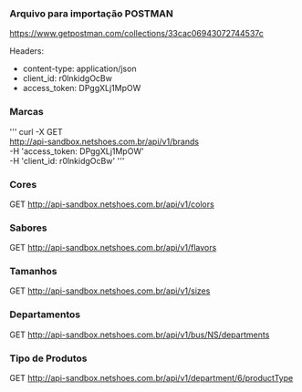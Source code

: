 ### Arquivo para importação POSTMAN
https://www.getpostman.com/collections/33cac06943072744537c

Headers:
* content-type: application/json
* client_id: r0lnkidgOcBw
* access_token: DPggXLj1MpOW

### Marcas
''' curl -X GET \
  http://api-sandbox.netshoes.com.br/api/v1/brands \
  -H 'access_token: DPggXLj1MpOW' \
  -H 'client_id: r0lnkidgOcBw'
'''

### Cores
GET http://api-sandbox.netshoes.com.br/api/v1/colors

### Sabores 
GET http://api-sandbox.netshoes.com.br/api/v1/flavors

### Tamanhos
GET http://api-sandbox.netshoes.com.br/api/v1/sizes

### Departamentos 
GET http://api-sandbox.netshoes.com.br/api/v1/bus/NS/departments

### Tipo de Produtos 
GET http://api-sandbox.netshoes.com.br/api/v1/department/6/productType
